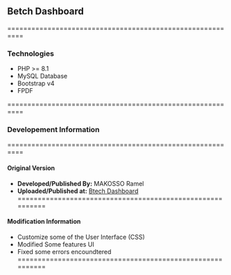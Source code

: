## **Betch Dashboard**
==========================================================

### Technologies
- PHP >= 8.1
- MySQL Database
- Bootstrap v4
- FPDF

==========================================================
### **Developement Information**
==========================================================
#### **Original Version**
- **Developed/Published By:** 	 MAKOSSO Ramel
- **Uploaded/Published at:** [Btech Dashboard](https://btechgroup.alwaysdata.net/Dashboard/)
==========================================================
#### **Modification Information**
- Customize some of the User Interface (CSS)
- Modified Some features UI
- Fixed some errors encoundtered
==========================================================
